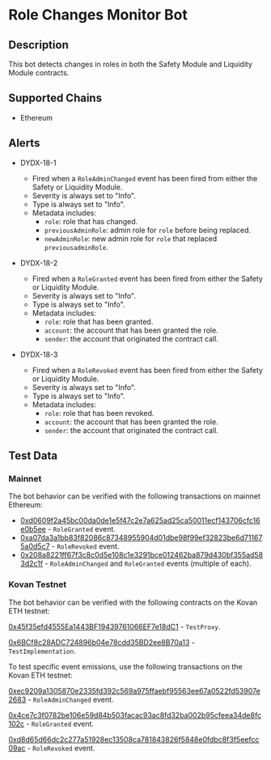 # Role Changes Monitor Bot

## Description

This bot detects changes in roles in both the Safety Module and Liquidity Module contracts.

## Supported Chains

- Ethereum

## Alerts

- DYDX-18-1
  - Fired when a `RoleAdminChanged` event has been fired from either the Safety or Liquidity Module.
  - Severity is always set to "Info".
  - Type is always set to "Info".
  - Metadata includes:
    - `role`: role that has changed.
    - `previousAdminRole`: admin role for `role` before being replaced.
    - `newAdminRole`: new admin role for `role` that replaced `previousadminRole`.

- DYDX-18-2
  - Fired when a `RoleGranted` event has been fired from either the Safety or Liquidity Module.
  - Severity is always set to "Info".
  - Type is always set to "Info".
  - Metadata includes:
    - `role`: role that has been granted.
    - `account`: the account that has been granted the role.
    - `sender`: the account that originated the contract call.

- DYDX-18-3
  - Fired when a `RoleRevoked` event has been fired from either the Safety or Liquidity Module.
  - Severity is always set to "Info".
  - Type is always set to "Info".
  - Metadata includes:
    - `role`: role that has been revoked.
    - `account`: the account that has been granted the role.
    - `sender`: the account that originated the contract call.

## Test Data

### Mainnet
The bot behavior can be verified with the following transactions on mainnet Ethereum:

- [0xd0609f2a45bc00da0de1e5f47c2e7a625ad25ca50011ecf143706cfc16e0b5ee](https://etherscan.io/tx/0xd0609f2a45bc00da0de1e5f47c2e7a625ad25ca50011ecf143706cfc16e0b5ee) - `RoleGranted` event.
- [0xa07da3a1bb83f82086c87348955904d01dbe98f99ef32823be6d711675a0d5c7](https://etherscan.io/tx/0xa07da3a1bb83f82086c87348955904d01dbe98f99ef32823be6d711675a0d5c7) - `RoleRevoked` event.
- [0x208a8221ff67f3c8c0d5e108c1e3291bce012462ba879d430bf355ad583d2c1f](https://etherscan.io/tx/0x208a8221ff67f3c8c0d5e108c1e3291bce012462ba879d430bf355ad583d2c1f) - `RoleAdminChanged` and `RoleGranted` events (multiple of each).

### Kovan Testnet
The bot behavior can be verified with the following contracts on the Kovan ETH testnet:

[0x45f35efd4555Ea1443BF19439761066EF7e18dC1](https://kovan.etherscan.io/address/0x45f35efd4555Ea1443BF19439761066EF7e18dC1) - `TestProxy`.

[0x6BCf8c28ADC724896b04e78cdd35BD2ee8B70a13](https://kovan.etherscan.io/address/0x6bcf8c28adc724896b04e78cdd35bd2ee8b70a13) - `TestImplementation`.

To test specific event emissions, use the following transactions on the Kovan ETH testnet:

[0xec9209a1305870e2335fd392c569a975ffaebf95563ee67a0522fd53907e2683](https://kovan.etherscan.io/tx/0xec9209a1305870e2335fd392c569a975ffaebf95563ee67a0522fd53907e2683) - `RoleAdminChanged` event.

[0x4ce7c3f0782be106e59d84b503facac93ac8fd32ba002b95cfeea34de8fc102c](https://kovan.etherscan.io/tx/0x4ce7c3f0782be106e59d84b503facac93ac8fd32ba002b95cfeea34de8fc102c) - `RoleGranted` event.

[0xd8d65d66dc2c277a51928ec13508ca781843826f5848e0fdbc8f3f5eefcc09ac](https://kovan.etherscan.io/tx/0xd8d65d66dc2c277a51928ec13508ca781843826f5848e0fdbc8f3f5eefcc09ac) - `RoleRevoked` event.